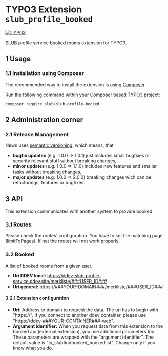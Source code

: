 # TYPO3 Extension `slub_profile_booked`

[![TYPO3](https://img.shields.io/badge/TYPO3-11-orange.svg)](https://typo3.org/)

SLUB profile service booked rooms extension for TYPO3.

## 1 Usage

### 1.1 Installation using Composer

The recommended way to install the extension is using [Composer][1].

Run the following command within your Composer based TYPO3 project:

```
composer require slub/slub-profile-booked
```

## 2 Administration corner

### 2.1 Release Management

News uses [semantic versioning][2], which means, that
* **bugfix updates** (e.g. 1.0.0 => 1.0.1) just includes small bugfixes or security relevant stuff without breaking changes,
* **minor updates** (e.g. 1.0.0 => 1.1.0) includes new features and smaller tasks without breaking changes,
* **major updates** (e.g. 1.0.0 => 2.0.0) breaking changes wich can be refactorings, features or bugfixes.

## 3 API

This extension communicates with another system to provide booked.

### 3.1 Routes

Please check the routes' configuration. You have to set the matching page (limitToPages). If not the routes will not work properly.

### 3.2 Booked

A list of booked rooms from a given user.

- **Uri DDEV local:** https://ddev-slub-profile-service.ddev.site/merkliste/###USER_ID###
- **Uri general:** https://###YOUR-DOMAIN###/merkliste/###USER_ID###

#### 3.2.1 Extension configuration

- **Uri:** Address or domain to request the data. The uri has to begin with "https://". If you connect to another ddev container, please use "https://ddev-###YOUR-CONTAINER###-web".
- **Argument identifier:** When you request data from this extension to the booked api (external extension), you use additional parameters too. These parameters are wrapped with the "argument identifier". The default value is "tx_slubfindbooked_bookedlist". Change only if you know what you do.

[1]: https://getcomposer.org/
[2]: https://semver.org/


